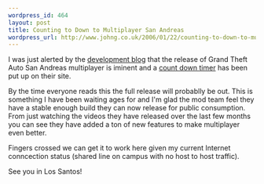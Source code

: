 ```yaml
--- 
wordpress_id: 464
layout: post
title: Counting to Down to Multiplayer San Andreas
wordpress_url: http://www.johng.co.uk/2006/01/22/counting-to-down-to-multiplayer-san-andreas/
---
```

I was just alerted by the <a href="http://www.mtavc.com/blog/index.php?mode=viewid&post_id=86">development blog</a> that the release of Grand Theft Auto San Andreas multiplayer is iminent and a <a href="http://light.mtavc.com/">count down timer</a> has been put up on their site.

By the time everyone reads this the full release will probablly be out. This is something I have been waiting ages for and I'm glad the mod team feel they have a stable enough build they can now release for public consumption. From just watching the videos they have released over the last few months you can see they have added a ton of new features to make multiplayer even better.

Fingers crossed we can get it to work here given my current Internet conncection status (shared line on campus with no host to host traffic).

See you in Los Santos!
